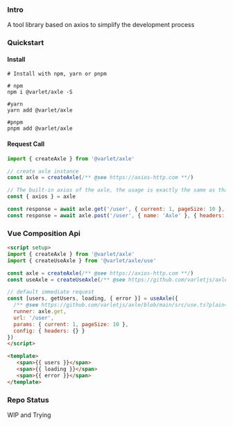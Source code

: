 ### Intro

A tool library based on axios to simplify the development process

### Quickstart

#### Install

```shell
# Install with npm, yarn or pnpm

# npm
npm i @varlet/axle -S

#yarn
yarn add @varlet/axle

#pnpm
pnpm add @varlet/axle
```

#### Request Call

```js
import { createAxle } from '@varlet/axle'

// create axle instance
const axle = createAxle(/** @see https://axios-http.com **/)

// The built-in axios of the axle, the usage is exactly the same as that of axios, and shares the configuration with the axle.
const { axios } = axle

const response = await axle.get('/user', { current: 1, pageSize: 10 }, { headers: {} })
const response = await axle.post('/user', { name: 'Axle' }, { headers: {} })
```

### Vue Composition Api

```html
<script setup>
import { createAxle } from '@varlet/axle'
import { createUseAxle } from '@varlet/axle/use'

const axle = createAxle(/** @see https://axios-http.com **/)
const useAxle = createUseAxle(/** @see https://github.com/varletjs/axle/blob/main/src/use.ts?plain=1#L5 **/)

// default immediate request
const [users, getUsers, loading, { error }] = useAxle({
  /** @see https://github.com/varletjs/axle/blob/main/src/use.ts?plain=1#L26 **/
  runner: axle.get,
  url: '/user',
  params: { current: 1, pageSize: 10 },
  config: { headers: {} }
})
</script>

<template>
   <span>{{ users }}</span>
   <span>{{ loading }}</span>
   <span>{{ error }}</span>
</template>
```

### Repo Status

WIP and Trying

